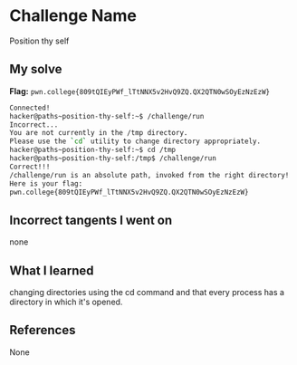 # Challenge Name
Position thy self

## My solve
**Flag:** `pwn.college{809tQIEyPWf_lTtNNX5v2HvQ9ZQ.QX2QTN0wSOyEzNzEzW}`

```bash
Connected!
hacker@paths~position-thy-self:~$ /challenge/run
Incorrect...
You are not currently in the /tmp directory.
Please use the `cd` utility to change directory appropriately.
hacker@paths~position-thy-self:~$ cd /tmp
hacker@paths~position-thy-self:/tmp$ /challenge/run
Correct!!!
/challenge/run is an absolute path, invoked from the right directory!
Here is your flag:
pwn.college{809tQIEyPWf_lTtNNX5v2HvQ9ZQ.QX2QTN0wSOyEzNzEzW}
```
## Incorrect tangents I went on
none

## What I learned
changing directories using the cd command and that every process has a directory in which it's opened.

## References 
None

